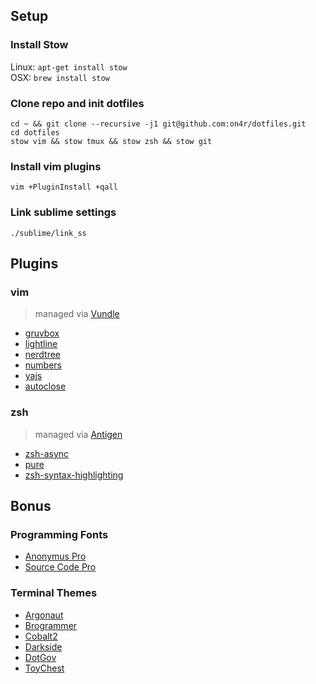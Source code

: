 ## Setup

### Install Stow

Linux: `apt-get install stow`  
OSX:   `brew install stow`

### Clone repo and init dotfiles

	cd ~ && git clone --recursive -j1 git@github.com:on4r/dotfiles.git
	cd dotfiles
	stow vim && stow tmux && stow zsh && stow git

### Install vim plugins

	vim +PluginInstall +qall

### Link sublime settings

	./sublime/link_ss

## Plugins

### vim

> managed via [Vundle](https://github.com/VundleVim/Vundle.vim)

* [gruvbox](https://github.com/morhetz/gruvbox)
* [lightline](https://github.com/itchyny/lightline.vim)
* [nerdtree](https://github.com/scrooloose/nerdtree)
* [numbers](https://github.com/myusuf3/numbers.vim)
* [yajs](https://github.com/othree/yajs.vim)
* [autoclose](https://github.com/spf13/vim-autoclose)

### zsh

> managed via [Antigen](https://github.com/zsh-users/antigen)

* [zsh-async](https://github.com/mafredri/zsh-async)
* [pure](https://github.com/sindresorhus/pure)
* [zsh-syntax-highlighting](https://github.com/zsh-users/zsh-syntax-highlighting)

## Bonus

### Programming Fonts

* [Anonymus Pro](https://www.marksimonson.com/fonts/view/anonymous-pro)
* [Source Code Pro](https://github.com/adobe-fonts/source-code-pro)

### Terminal Themes

* [Argonaut](https://github.com/lysyi3m/osx-terminal-themes#argonaut)
* [Brogrammer](https://github.com/lysyi3m/osx-terminal-themes#brogrammer)
* [Cobalt2](https://github.com/lysyi3m/osx-terminal-themes#cobalt2)
* [Darkside](https://github.com/lysyi3m/osx-terminal-themes#darkside)
* [DotGov](https://github.com/lysyi3m/osx-terminal-themes#dotgov)
* [ToyChest](https://github.com/lysyi3m/osx-terminal-themes#toychest)
